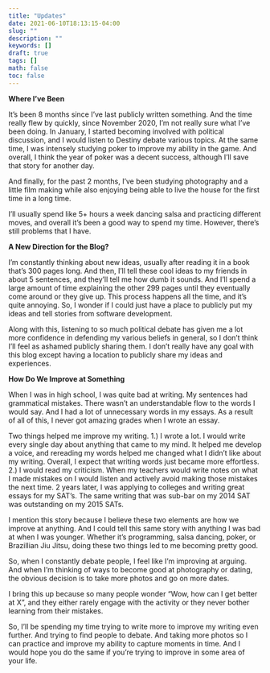 ```yaml
---
title: "Updates"
date: 2021-06-10T18:13:15-04:00
slug: ""
description: ""
keywords: []
draft: true
tags: []
math: false
toc: false
---
```


**Where I’ve Been**

It’s been 8 months since I’ve last publicly written something. And the time really flew by quickly, since November 2020, I’m not really sure what I’ve been doing. In January, I started becoming involved with political discussion, and I would listen to Destiny debate various topics. At the same time, I was intensely studying poker to improve my ability in the game. And overall, I think the year of poker was a decent success, although I’ll save that story for another day. 

And finally, for the past 2 months, I’ve been studying photography and a little film making while also enjoying being able to live the house for the first time in a long time. 

I’ll usually spend like 5+ hours a week dancing salsa and practicing different moves, and overall it’s been a good way to spend my time. However, there’s still problems that I have.

**A New Direction for the Blog?**

I’m constantly thinking about new ideas, usually after reading it in a book that’s 300 pages long. And then, I’ll tell these cool ideas to my friends in about 5 sentences, and they’ll tell me how dumb it sounds. And I’ll spend a large amount of time explaining the other 299 pages until they eventually come around or they give up. This process happens all the time, and it’s quite annoying. So, I wonder if I could just have a place to publicly put my ideas and tell stories from software development.

Along with this, listening to so much political debate has given me a lot more confidence in defending my various beliefs in general, so I don’t think I’ll feel as ashamed publicly sharing them. I don’t really have any goal with this blog except having a location to publicly share my ideas and experiences.

**How Do We Improve at Something**

When I was in high school, I was quite bad at writing. My sentences had grammatical mistakes. There wasn’t an understandable flow to the words I would say. And I had a lot of unnecessary words in my essays. As a result of all of this, I never got amazing grades when I wrote an essay. 

Two things helped me improve my writing. 1.) I wrote a lot. I would write every single day about anything that came to my mind. It helped me develop a voice, and rereading my words helped me changed what I didn’t like about my writing. Overall, I expect that writing words just became more effortless. 2.) I would read my criticism. When my teachers would write notes on what I made mistakes on I would listen and actively avoid making those mistakes the next time. 2 years later, I was applying to colleges and writing great essays for my SAT’s. The same writing that was sub-bar on my 2014 SAT was outstanding on my 2015 SATs.

I mention this story because I believe these two elements are how we improve at anything. And I could tell this same story with anything I was bad at when I was younger. Whether it’s programming, salsa dancing, poker, or Brazillian Jiu Jitsu, doing these two things led to me becoming pretty good. 

So, when I constantly debate people, I feel like I’m improving at arguing. And when I’m thinking of ways to become good at photography or dating, the obvious decision is to take more photos and go on more dates. 

I bring this up because so many people wonder “Wow, how can I get better at X”, and they either rarely engage with the activity or they never bother learning from their mistakes.

So, I’ll be spending my time trying to write more to improve my writing even further. And trying to find people to debate. And taking more photos so I can practice and improve my ability to capture moments in time. And I would hope you do the same if you’re trying to improve in some area of your life. 

